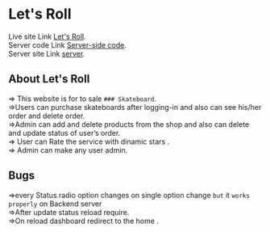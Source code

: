 # Let's Roll

Live site Link [Let's Roll](https://lets-roll-6336f.web.app/).\
Server code Link [Server-side code](https://github.com/NobiSamid/Lets-Roll-server).\
Server site Link [server](https://aqueous-mountain-11815.herokuapp.com/).

## About Let's Roll
=> This website is for to sale `### Skateboard`.\
=>Users can purchase skateboards after logging-in and also can see his/her order and delete order.\
=>Admin can add and delete products from the shop and also can delete and update status of user’s order.\
=> User can Rate the service with dinamic stars .\
=> Admin can make any user admin.

## Bugs
=>every Status radio option changes on single option change `but` it `works properly` on Backend server\
=>After update status reload require.\
=>On reload dashboard redirect to the home .
